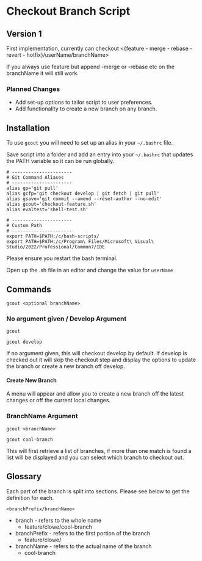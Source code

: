 # Checkout Branch Script

## Version 1

First implementation, currently can checkout <{feature - merge - rebase - revert - hotfix}/userName/branchName>

If you always use feature but append -merge or -rebase etc on the branchName it will still work. 

### Planned Changes

- Add set-up options to tailor script to user preferences.
- Add functionality to create a new branch on any branch.

## Installation

To use `gcout` you will need to set up an alias in your `~/.bashrc` file.

Save script into a folder and add an entry into your `~/.bashrc` that updates the PATH variable so it can be run globally. 

```
# ----------------------
# Git Command Aliases
# ----------------------
alias gp='git pull'
alias gcfp='git checkout develop | git fetch | git pull'
alias gsave='git commit --amend --reset-author --no-edit'
alias gcout='checkout-feature.sh'
alias evaltest='shell-test.sh'

# ----------------------
# Custom Path
# ----------------------
export PATH=$PATH:/c/bash-scripts/
export PATH=$PATH:/c/Program\ Files/Microsoft\ Visual\ Studio/2022/Professional/Common7/IDE
```

Please ensure you restart the bash terminal.

Open up the .sh file in an editor and change the value for `userName`

## Commands

`gcout <optional branchName>` 

### No argument given / Develop Argument
`gcout` 

`gcout develop`

If no argument given, this will checkout develop by default.
If develop is checked out it will skip the checkout step and display the options to update the branch or create a new branch off develop. 

#### Create New Branch

A menu will appear and allow you to create a new branch off the latest changes or off the current local changes.

### BranchName Argument
`gcout <branchName>`

`gcout cool-branch`

This will first retrieve a list of branches, if more than one match is found a list will be displayed and you can select which branch to checkout out. 

## Glossary
Each part of the branch is split into sections. Please see below to get the definition for each.

`<branchPrefix/branchName>`

- branch - refers to the whole name
    - feature/clowe/cool-branch
- branchPrefix - refers to the first portion of the branch
    - feature/clowe/
- branchName - refers to the actual name of the branch
    - cool-branch